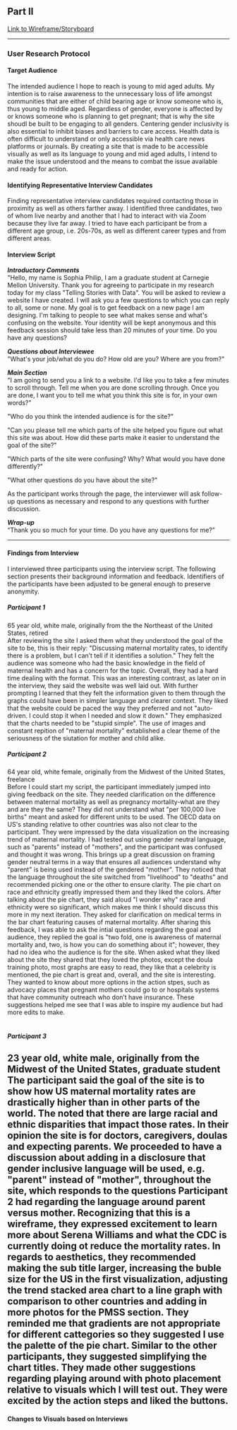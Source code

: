
## Part II

[Link to Wireframe/Storyboard](https://carnegiemellon.shorthandstories.com/being-a-mother-is-not-all-that-it-seems/index.html)

<script src="https://carnegiemellon.shorthandstories.com/being-a-mother-is-not-all-that-it-seems/embed.js"></script>

------------------------------------------

### User Research Protocol
#### Target Audience
The intended audience I hope to reach is young to mid aged adults. My intention is to raise awareness to the unnecessary loss of life amongst communities that are either of child bearing age or know someone who is, thus young to middle aged. Regardless of gender, everyone is affected by or knows someone who is planning to get pregnant; that is why the site shoudl be built to be engaging to all genders. Centering gender inclusivity is also essential to inhibit biases and barriers to care access. Health data is often difficult to understand or only accessible via health care news platforms or journals. By creating a site that is made to be accessible visually as well as its language to young and mid aged adults, I intend to make the issue understood and the means to combat the issue available and ready for action. 

#### Identifying Representative Interview Candidates
Finding representative interview candidates required contacting those in proximity as well as others farther away. I identified three candidates, two of whom live nearby and another that I had to interact with via Zoom because they live far away. I tried to have each participant be from a different age group, i.e. 20s-70s, as well as different career types and from different areas.  

#### Interview Script
***Introductory Comments***
<br> 
"Hello, my name is Sophia Philip, I am a graduate student at Carnegie Mellon University. Thank you for agreeing to participate in my research today for my class "Telling Stories with Data". You will be asked to review a website I have created. I will ask you a few questions to which you can reply to all, some or none. My goal is to get feedback on a new page I am designing. I'm talking to people to see what makes sense and what's confusing on the website. Your identity will be kept anonymous and this feedback session should take less than 20 minutes of your time. Do you have any questions?

***Questions about Interviewee***
<br>
"What's your job/what do you do? How old are you? Where are you from?"

***Main Section***
<br>
"I am going to send you a link to a website. I'd like you to take a few minutes to scroll through. Tell me when you are done scrolling through. Once you are done, I want you to tell me what you think this site is for, in your own words?"

"Who do you think the intended audience is for the site?"

"Can you please tell me which parts of the site helped you figure out what this site was about. How did these parts make it easier to understand the goal of the site?"

"Which parts of the site were confusing? Why? What would you have done differently?"

"What other questions do you have about the site?"

As the participant works through the page, the interviewer will ask follow-up questions as necessary and respond to any questions with further discussion.

***Wrap-up***
<br>
“Thank you so much for your time. Do you have any questions for me?”

-------------------------------------------

#### Findings from Interview 

I interviewed three participants using the interview script. The following section presents their background information and feedback. Identifiers of the participants have been adjusted to be general enough to preserve anonymity.
<br>
##### Participant 1 
65 year old, white male, originally from the the Northeast of the United States, retired
<br>
After reviewing the site I asked them what they understood the goal of the site to be, this is their reply: "Discussing maternal mortality rates, to identify there is a problem, but I can’t tell if it identifies a solution." They felt the audience was someone who had the basic knowledge in the field of maternal health and has a concern for the topic. Overall, they had a hard time dealing with the format. This was an interesting contrast, as later on in the interview, they said the website was well laid out. With further prompting I learned that they felt the information given to them through the graphs could have been in simpler language and clearer context. They liked that the website could be paced the way they preferred and not "auto-driven. I could stop it when I needed and slow it down." They emphasized that the charts needed to be "stupid simple". The use of images and constant repition of "maternal mortality" extablished a clear theme of the seriousness of the siutation for mother and child alike. 
<br>
##### Participant 2
64 year old, white female, originally from the Midwest of the United States, freelance
<br>
Before I could start my script, the participant immediately jumped into giving feedback on the site. They needed clarification on the difference between maternal mortality as well as pregnancy mortality-what are they and are they the same? They did not understand what "per 100,000 live births" meant and asked for different units to be used. The OECD data on US's standing relative to other countries was also not clear to the participant. They were impressed by the data visualization on the increasing trend of maternal mortality. I had tested out using gender neutral language, such as "parents" instead of "mothers", and the participant was confused and thought it was wrong. This brings up a great discussion on framing gender neutral terms in a way that ensures all audiences understand why "parent" is being used instead of the gendered "mother". They noticed that the language throughout the site switched from "livelihood" to "deaths" and recommended picking one or the other to ensure clarity. The pie chart on race and ethnicity greatly impressed them and they liked the colors. After talking about the pie chart, they said aloud "I wonder why" race and ethnicity were so significant, which makes me think I should discuss this more in my next iteration. They asked for clarification on medical terms in the bar chart featuring causes of maternal mortality. After sharing this feedback, I was able to ask the intial questions regarding the goal and audience, they replied the goal is "two fold, one is awareness of maternal mortality and, two, is how you can do something about it"; however, they had no idea who the audience is for the site. When asked what they liked about the site they shared that they loved the photos, except the doula training photo, most graphs are easy to read, they like that a celebrity is mentioned, the pie chart is great and, overall, and the site is interesting. They wanted to know about more options in the action stpes, such as advocacy places that pregnant mothers could go to or hospitals systems that have community outreach who don’t have insurance. These suggestions helped me see that I was able to inspire my audience but had more edits to make.  
<br>
##### Participant 3
23 year old, white male, originally from the Midwest of the United States, graduate student
<br>
The participant said the goal of the site is to show how US maternal mortality rates are drastically higher than in other parts of the world. The noted that there are large racial and ethnic disparities that impact those rates. In their opinion the site is for doctors, caregivers, doulas and expecting parents. We proceeded to have a discussion about adding in a disclosure that gender inclusive language will be used, e.g. "parent" instead of "mother", throughout the site, which responds to the questions Participant 2 had regarding the language around parent versus mother. Recognizing that this is a wireframe, they expressed excitement to learn more about Serena Williams and what the CDC is currently doing ot reduce the mortality rates. In regards to aesthetics, they recommended making the sub title larger, increasing the buble size for the US in the first visualization, adjusting the trend stacked area chart to a line graph with comparison to other countries and adding in more photos for the PMSS section. They reminded me that gradients are not appropriate for different cattegories so they suggested I use the palette of the pie chart. Similar to the other participants, they suggested simplifying the chart titles. They made other suggestions regarding playing around with photo placement relative to visuals which I will test out. They were excited by the action steps and liked the buttons. 
<br>
-------------------------------------
#### Changes to Visuals based on Interviews 


